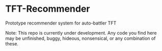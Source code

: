 # TFT-Recommender
Prototype recommender system for auto-battler TFT

Note: This repo is currently under development. Any code you find here may be unfinished, buggy, hideous, nonsensical, or any combination of these.
